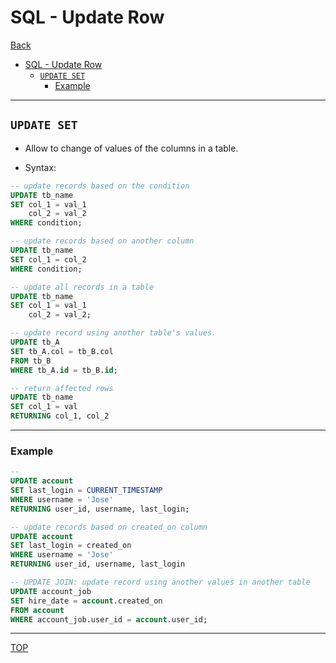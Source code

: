 # SQL - Update Row

[Back](../index.md)

- [SQL - Update Row](#sql---update-row)
  - [`UPDATE SET`](#update-set)
    - [Example](#example)

---

## `UPDATE SET`

- Allow to change of values of the columns in a table.

- Syntax:

```sql
-- update records based on the condition
UPDATE tb_name
SET col_1 = val_1
    col_2 = val_2
WHERE condition;

-- update records based on another column
UPDATE tb_name
SET col_1 = col_2
WHERE condition;

-- update all records in a table
UPDATE tb_name
SET col_1 = val_1
    col_2 = val_2;

-- update record using another table's values.
UPDATE tb_A
SET tb_A.col = tb_B.col
FROM tb_B
WHERE tb_A.id = tb_B.id;

-- return affected rows
UPDATE tb_name
SET col_1 = val
RETURNING col_1, col_2
```

---

### Example

```sql
--
UPDATE account
SET last_login = CURRENT_TIMESTAMP
WHERE username = 'Jose'
RETURNING user_id, username, last_login;

-- update records based on created_on column
UPDATE account
SET last_login = created_on
WHERE username = 'Jose'
RETURNING user_id, username, last_login

-- UPDATE JOIN: update record using another values in another table
UPDATE account_job
SET hire_date = account.created_on
FROM account
WHERE account_job.user_id = account.user_id;
```

---

[TOP](#sql---update-row)
